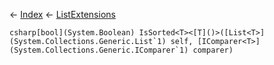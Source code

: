 ← [Index](Api-Index) ← [ListExtensions](System.Collections.Generic.ListExtensions)

```csharp[bool](System.Boolean) IsSorted<T><[T]()>([List<T>](System.Collections.Generic.List`1) self, [IComparer<T>](System.Collections.Generic.IComparer`1) comparer)```